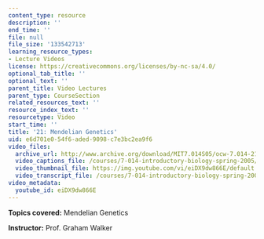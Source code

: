 ```yaml
---
content_type: resource
description: ''
end_time: ''
file: null
file_size: '133542713'
learning_resource_types:
- Lecture Videos
license: https://creativecommons.org/licenses/by-nc-sa/4.0/
optional_tab_title: ''
optional_text: ''
parent_title: Video Lectures
parent_type: CourseSection
related_resources_text: ''
resource_index_text: ''
resourcetype: Video
start_time: ''
title: '21: Mendelian Genetics'
uid: e6d701e0-54f6-aded-9098-c7e3bc2ea9f6
video_files:
  archive_url: http://www.archive.org/download/MIT7.014S05/ocw-7.014-21-01apr05-220k.mp4
  video_captions_file: /courses/7-014-introductory-biology-spring-2005/46eb49c32ea15b699754951f5c3ecdcd_eiDX9dw866E.vtt
  video_thumbnail_file: https://img.youtube.com/vi/eiDX9dw866E/default.jpg
  video_transcript_file: /courses/7-014-introductory-biology-spring-2005/75e8c21907ecfb476b7378293ecdecb1_eiDX9dw866E.pdf
video_metadata:
  youtube_id: eiDX9dw866E
---
```


**Topics covered:** Mendelian Genetics  
  
**Instructor:** Prof. Graham Walker

